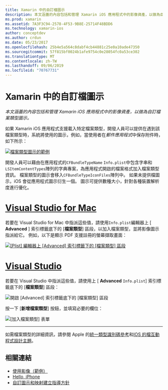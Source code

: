 ```yaml
---
title: Xamarin 中的自訂檔圖示
description: 本文涵蓋的內容包括和管理 Xamarin iOS 應用程式中的影像資產，以做為自訂檔案類型圖示。
ms.prod: xamarin
ms.assetid: 7A3F3C94-2578-4F53-9B8E-25714F48BDD6
ms.technology: xamarin-ios
author: conceptdev
ms.author: crdun
ms.date: 05/23/2017
ms.openlocfilehash: 25b4e5a564c8dabf4cb44881c25e0a10ade47350
ms.sourcegitcommit: 57f815bf0024b1afe9754c0e28054fc0a53ce302
ms.translationtype: MT
ms.contentlocale: zh-TW
ms.lasthandoff: 09/06/2019
ms.locfileid: "70767731"
---
```

# <a name="custom-document-icons-in-xamarinios"></a>Xamarin 中的自訂檔圖示

_本文涵蓋的內容包括和管理 Xamarin iOS 應用程式中的影像資產，以做為自訂檔案類型圖示。_

如果 Xamarin iOS 應用程式支援載入特定檔案類型，開發人員可以提供在遇到該檔案類型時，系統將使用的圖示，例如，當使用者在*郵件應用程式*中保存附件時，如下所示：

 [![](custom-document-types-images/17.png "檔案類型圖示的範例")](custom-document-types-images/17.png#lightbox)

開發人員可以藉由在應用程式的`CFBundleTypeName` `Info.plist`中包含字串和`LSItemContentTypes`陣列的字典專案，為應用程式開啟的檔案格式加入檔案類型資訊。 檔案類型的圖示會移入`CFBundleTypeIconFiles`陣列中。 如果未提供檔圖示，iOS 會從應用程式圖示衍生一個。
圖示可提供數種大小，針對各種裝置解析度進行優化。 

# <a name="visual-studio-for-mactabmacos"></a>[Visual Studio for Mac](#tab/macos)

若要在 Visual Studio for Mac 中指派這些值，請使用`Info.plist`編輯器上 [ **Advanced** ] 索引標籤底下的 [**檔案類型**] 區段，以加入檔案類型，並將影像圖示指派給它。 例如，以下是顯示 PDF 支援註冊的螢幕擷取畫面：

 [![](custom-document-types-images/18.png "[Plist] 編輯器上 [Advanced] 索引標籤下的 [檔案類型] 區段")](custom-document-types-images/18.png#lightbox)

# <a name="visual-studiotabwindows"></a>[Visual Studio](#tab/windows)

若要在 Visual Studio 中指派這些值，請使用上 [ **Advanced** `Info.plist`] 索引標籤底下的 [**檔案類型**] 區段：

 ![](custom-document-types-images/doc01w.png "開啟 [Advanced] 索引標籤底下的 [檔案類型] 區段")

按一下 [**新增檔案類型**] 按鈕，並填寫必要的欄位：

![](custom-document-types-images/doc02w.png "[加入檔案類型] 表單")

-----

如需檔案類型的詳細資訊，請參閱 Apple 的[統一類型識別碼參考](https://developer.apple.com/library/ios/#documentation/Miscellaneous/Reference/UTIRef/Articles/System-DeclaredUniformTypeIdentifiers.html)和[IOS 的檔互動程式設計主題](https://developer.apple.com/library/ios/#documentation/FileManagement/Conceptual/DocumentInteraction_TopicsForIOS/Introduction/Introduction.html)。

## <a name="related-links"></a>相關連結

- [使用影像（範例）](https://docs.microsoft.com/samples/xamarin/ios-samples/workingwithimages)
- [Hello, iPhone](~/ios/get-started/hello-ios/index.md)
- [自訂圖示和映射建立指導方針](https://developer.apple.com/library/ios/#documentation/UserExperience/Conceptual/MobileHIG/IconsImages/IconsImages.html)
